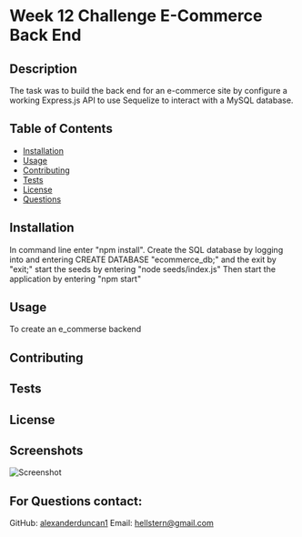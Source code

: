 
# Week 12 Challenge E-Commerce Back End

## Description
The task was to build the back end for an e-commerce site by configure a working Express.js API to use Sequelize to interact with a MySQL database.

## Table of Contents
- [Installation](#installation)
- [Usage](#usage)
- [Contributing](#contributing)
- [Tests](#tests)
- [License](#license)
- [Questions](#questions)


## Installation
In command line enter "npm install". 
Create the SQL database by logging into and entering CREATE DATABASE "ecommerce_db;" and the exit by "exit;"
start the seeds by entering "node seeds/index.js"
Then start the application by entering "npm start"

## Usage
To create an e_commerse backend

## Contributing


## Tests


## License



## Screenshots
![Screenshot](./)

## For Questions contact:
GitHub: [alexanderduncan1](https://github.com/alexanderduncan1)
Email: hellstern@gmail.com
